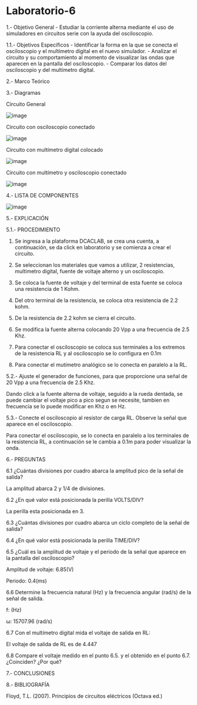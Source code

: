 # Laboratorio-6

  1.- Objetivo General
    - Estudiar la corriente alterna mediante el uso de simuladores en circuitos serie con la ayuda del osciloscopio.

  1.1.- Objetivos Específicos
    - Identificar la forma en la que se conecta el osciloscopio y el multímetro digital en el nuevo simulador.
    - Analizar el circuito y su comportamiento al momento de visualizar las ondas que aparecen en la pantalla del osciloscopio.
    - Comparar los datos del osciloscopio y del multímetro digital.

   2.- Marco Teórico

   
   3.- Diagramas
   
   Circuito General
   
   ![image](https://user-images.githubusercontent.com/76132461/109226239-6810f280-778c-11eb-8c07-62eda55cabe0.png)
   
   Circuito con osciloscopio conectado
   
   ![image](https://user-images.githubusercontent.com/76132461/109226338-968ecd80-778c-11eb-8c85-513488b469c2.png)

   Circuito con multímetro digital colocado

  ![image](https://user-images.githubusercontent.com/76132461/109226499-dbb2ff80-778c-11eb-8f9c-d6316ebc3348.png) 
  
   Circuito con multímetro y osciloscopio conectado
   
   ![image](https://user-images.githubusercontent.com/76132461/109226839-6267dc80-778d-11eb-89ef-0ff0c8d0785c.png)

  4.- LISTA DE COMPONENTES
  
  ![image](https://user-images.githubusercontent.com/76132461/109227814-ebcbde80-778e-11eb-9521-38540fd98e7e.png)

  5.- EXPLICACIÓN
    
  5.1.- PROCEDIMIENTO

   1. Se ingresa a la plataforma DCACLAB, se crea una cuenta, a continuación, se da click en laboratorio y se comienza a crear el circuito.
    
   2. Se seleccionan los materiales que vamos a utilizar, 2 resistencias, multimetro digital, fuente de voltaje alterno y un osciloscopio.
     
   3. Se coloca la fuente de voltaje y del terminal de esta fuente se coloca una resistencia de 1 Kohm.
   
   4. Del otro terminal de la resistencia, se coloca otra resistencia de 2.2 kohm.
    
   5. De la resistencia de 2.2 kohm se cierra el circuito.

   6. Se modifica la fuente alterna colocando 20 Vpp a una frecuencia de 2.5 Khz.

   7. Para conectar el osciloscopio se coloca sus terminales a los extremos de la resistencia RL y al osciloscopio se lo configura en 0.1m
   
   8. Para conectar el mutímetro analógico se lo conecta en paralelo a la RL.

  5.2.- Ajuste el generador de funciones, para que proporcione una señal de 20 Vpp a una frecuencia de 2.5 Khz.

   Dando click a la fuente alterna de voltaje, seguido a la rueda dentada, se puede cambiar el voltaje pico a pico segun se necesite, tambien en frecuencia se lo puede modificar en Khz o en Hz.
   
   5.3.- Conecte el osciloscopio al resistor de carga RL. Observe la señal que aparece en el osciloscopio.

   Para conectar el osciloscopio, se lo conecta en paralelo a los terminales de la resistencia RL, a continuación se le cambia a 0.1m para poder visualizar la onda.
   
   6.- PREGUNTAS
   
   6.1 ¿Cuántas divisiones por cuadro abarca la amplitud pico de la señal de salida?
   
   La amplitud abarca 2 y 1/4 de divisiones.
   
   6.2 ¿En qué valor está posicionada la perilla VOLTS/DIV?
   
   La perilla esta posicionada en 3.
   
   6.3 ¿Cuántas divisiones por cuadro abarca un ciclo completo de la señal de salida?
   
   
   
   6.4 ¿En qué valor está posicionada la perilla TIME/DIV?
   
   
   
   6.5 ¿Cuál es la amplitud de voltaje y el periodo de la señal que aparece en la pantalla del osciloscopio?

   Amplitud de voltaje: 6.85(V)
   
   Periodo: 0.4(ms)
  
   6.6 Determine la frecuencia natural (Hz) y la frecuencia angular (rad/s) de la señal de salida.

   f: (Hz)
   
   ω: 15707.96 (rad/s)
   
   6.7 Con el multímetro digital mida el voltaje de salida en RL:
   
   El voltaje de salida de RL es de 4.447
   
   6.8 Compare el voltaje medido en el punto 6.5. y el obtenido en el punto 6.7. ¿Coinciden? ¿Por qué?
   
   
   7.- CONCLUSIONES
   
   8.- BIBLIOGRAFÍA

Floyd, T.L. (2007). Principios de circuitos eléctricos (Octava ed.)









